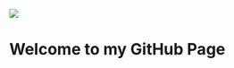 <a href="https://www.devbhusal.com"><img src= "https://devbhusal.com/logo.png"/>
</a>
<h1> Welcome to my GitHub Page </h1>

